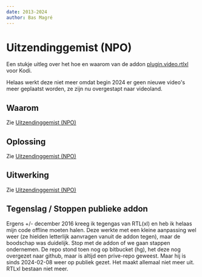 ```yaml
---
date: 2013-2024
author: Bas Magré
---
```

# Uitzendinggemist (NPO)

Een stukje uitleg over het hoe en waarom van de addon [plugin.video.rtlxl](https://github.com/Opvolger/plugin.video.rtlxl) voor Kodi.

Helaas werkt deze niet meer omdat begin 2024 er geen nieuwe video's meer geplaatst worden, ze zijn nu overgestapt naar videoland.

## Waarom

Zie [Uitzendinggemist (NPO)](npo.md)

## Oplossing

Zie [Uitzendinggemist (NPO)](npo.md)

## Uitwerking

Zie [Uitzendinggemist (NPO)](npo.md)

## Tegenslag / Stoppen publieke addon

Ergens +/- december 2016 kreeg ik tegengas van RTL(xl) en heb ik helaas mijn code offline moeten halen. Deze werkte met een kleine aanpassing wel weer (ze hielden letterlijk aanvragen vanuit de addon tegen), maar de boodschap was duidelijk. Stop met de addon of we gaan stappen ondernemen. De repo stond toen nog op bitbucket (hg), het deze nog overgezet naar github, maar is altijd een prive-repo geweest. Maar hij is sinds 2024-02-08 weer op publiek gezet. Het maakt allemaal niet meer uit. RTLxl bestaan niet meer.
